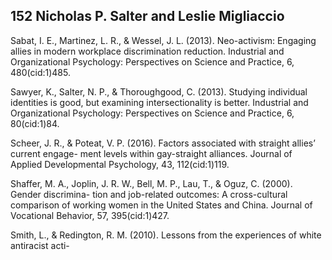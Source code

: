 ## 152 Nicholas P. Salter and Leslie Migliaccio

Sabat, I. E., Martinez, L. R., & Wessel, J. L. (2013). Neo-activism: Engaging allies in modern workplace discrimination reduction. Industrial and Organizational Psychology: Perspectives on Science and Practice, 6, 480(cid:1)485.

Sawyer, K., Salter, N. P., & Thoroughgood, C. (2013). Studying individual identities is good, but examining intersectionality is better. Industrial and Organizational Psychology: Perspectives on Science and Practice, 6, 80(cid:1)84.

Scheer, J. R., & Poteat, V. P. (2016). Factors associated with straight allies’ current engage- ment levels within gay-straight alliances. Journal of Applied Developmental Psychology, 43, 112(cid:1)119.

Shaffer, M. A., Joplin, J. R. W., Bell, M. P., Lau, T., & Oguz, C. (2000). Gender discrimina- tion and job-related outcomes: A cross-cultural comparison of working women in the United States and China. Journal of Vocational Behavior, 57, 395(cid:1)427.

Smith, L., & Redington, R. M. (2010). Lessons from the experiences of white antiracist acti-